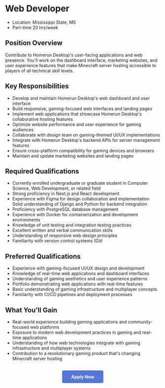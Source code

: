 # Web Developer 

<ul class="job-info">
    <li> Location: Mississippi State, MS </li>
    <li> Part-time 20 hrs/week</li>
</ul>

## Position Overview

Contribute to Homerun Desktop's user-facing applications and web presence. You'll work on the dashboard interface, marketing websites, and user experience features that make Minecraft server hosting accessible to players of all technical skill levels.

## Key Responsibilities

* Develop and maintain Homerun Desktop's web dashboard and user interface
* Build responsive, gaming-focused web interfaces and landing pages
* Implement web applications that showcase Homerun Desktop's collaborative hosting features
* Optimize website performance and user experience for gaming audiences
* Collaborate with design team on gaming-themed UI/UX implementations
* Integrate with Homerun Desktop's backend APIs for server management features
* Ensure cross-platform compatibility for gaming devices and browsers
* Maintain and update marketing websites and landing pages

## Required Qualifications

* Currently enrolled undergraduate or graduate student in Computer Science, Web Development, or related field
* Strong proficiency in Next.js and React development
* Experience with Figma for design collaboration and implementation
Solid understanding of Django and Python for backend integration
* Proficiency with PostgreSQL database management
* Experience with Docker for containerization and development environments
* Knowledge of unit testing and integration testing practices
* Excellent written and verbal communication skills
* Understanding of responsive web design principles
* Familiarity with version control systems (Git)

## Preferred Qualifications

* Experience with gaming-focused UI/UX design and development
* Knowledge of real-time web applications and dashboard interfaces
* Understanding of gaming aesthetics and user experience patterns
* Portfolio demonstrating web applications with real-time features
* Basic understanding of gaming infrastructure and multiplayer concepts
* Familiarity with CI/CD pipelines and deployment processes

## What You'll Gain

* Real-world experience building gaming applications and community-focused web platforms
* Exposure to modern web development practices in gaming and real-time applications
* Understanding of how web technologies integrate with gaming infrastructure and multiplayer systems
* Contribution to a revolutionary gaming product that's changing Minecraft server hosting

<div style="text-align: center; margin: 30px 0;">
  <a href="https://forms.gle/TfszF8oWVGrR6bN4A" target="_blank" style="background-color: #5677da; color: white; padding: 12px 30px; border-radius: 5px; text-decoration: none; font-weight: bold; display: inline-block;">
    Apply Now
  </a>
</div>